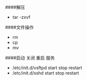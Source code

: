 
####解压
- tar -zxvf

####文件操作
- rm
- cp
- mv

####启动 关闭 重启 服务
- /etc/init.d/vsftpd start stop restart
- /etc/init.d/sshd start stop restart
